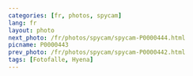 ```yaml
---
categories: [fr, photos, spycam]
lang: fr
layout: photo
next_photo: /fr/photos/spycam/spycam-P0000444.html
picname: P0000443
prev_photo: /fr/photos/spycam/spycam-P0000442.html
tags: [Fotofalle, Hyena]
---
```

